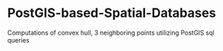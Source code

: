 # PostGIS-based-Spatial-Databases
Computations of convex hull, 3 neighboring points utilizing PostGIS sql queries
